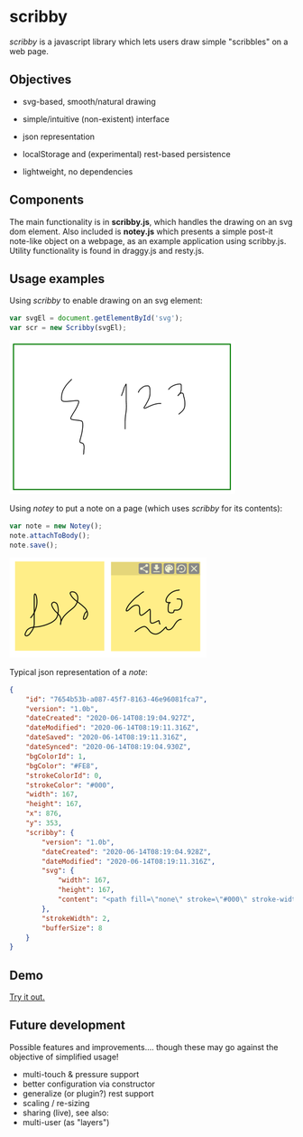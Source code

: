 # scribby

_scribby_ is a javascript library which lets users draw simple "scribbles" on a web page.


## Objectives

* svg-based, smooth/natural drawing

* simple/intuitive (non-existent) interface

* json representation

* localStorage and (experimental) rest-based persistence

* lightweight, no dependencies


## Components

The main functionality is in **scribby.js**, which handles the drawing on an svg dom element.  Also included is **notey.js** which presents
a simple post-it note-like object on a webpage, as an example application using scribby.js.  Utility functionality is found in draggy.js and resty.js.

## Usage examples

Using _scribby_ to enable drawing on an svg element:

```javascript
var svgEl = document.getElementById('svg');
var scr = new Scribby(svgEl);
```
![svg element](example/scribby-svg.png)

Using _notey_ to put a note on a page (which uses _scribby_ for its contents):

```javascript
var note = new Notey();
note.attachToBody();
note.save();
```
![note and active note (mouseover)](example/scribby-notey.png)


Typical json representation of a _note_:

```json
{
    "id": "7654b53b-a087-45f7-8163-46e96081fca7",
    "version": "1.0b",
    "dateCreated": "2020-06-14T08:19:04.927Z",
    "dateModified": "2020-06-14T08:19:11.316Z",
    "dateSaved": "2020-06-14T08:19:11.316Z",
    "dateSynced": "2020-06-14T08:19:04.930Z",
    "bgColorId": 1,
    "bgColor": "#FE8",
    "strokeColorId": 0,
    "strokeColor": "#000",
    "width": 167,
    "height": 167,
    "x": 876,
    "y": 353,
    "scribby": {
        "version": "1.0b",
        "dateCreated": "2020-06-14T08:19:04.928Z",
        "dateModified": "2020-06-14T08:19:11.316Z",
        "svg": {
            "width": 167,
            "height": 167,
            "content": "<path fill=\"none\" stroke=\"#000\" stroke-width=\"2\" stroke-linecap=\"round\" d=\"M57 69 L56.66 69 L56.2 69 [...] 135.75 L98.87 136.87 L98.37 137.87 L97.87 138.87 L97.37 139.75 L96.87 140.62 L96.5 141.5 L96.16 142.5 L96 143.5 L96 144.5\"></path>"
        },
        "strokeWidth": 2,
        "bufferSize": 8
    }
}
```

## Demo

[Try it out.](https://naknomum.github.io/scribby/)

## Future development

Possible features and improvements.... though these may go against the objective of simplified usage!

* multi-touch & pressure support
* better configuration via constructor
* generalize (or plugin?) rest support
* scaling / re-sizing
* sharing (live), see also:
* multi-user (as "layers")


